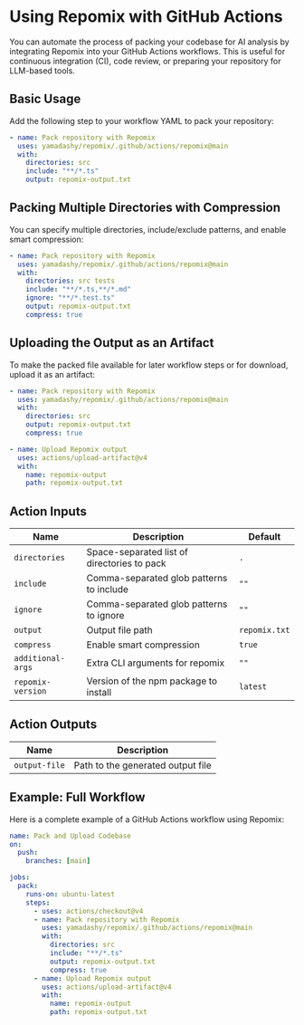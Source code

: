 # Using Repomix with GitHub Actions

You can automate the process of packing your codebase for AI analysis by integrating Repomix into your GitHub Actions workflows. This is useful for continuous integration (CI), code review, or preparing your repository for LLM-based tools.

## Basic Usage

Add the following step to your workflow YAML to pack your repository:

```yaml
- name: Pack repository with Repomix
  uses: yamadashy/repomix/.github/actions/repomix@main
  with:
    directories: src
    include: "**/*.ts"
    output: repomix-output.txt
```

## Packing Multiple Directories with Compression

You can specify multiple directories, include/exclude patterns, and enable smart compression:

```yaml
- name: Pack repository with Repomix
  uses: yamadashy/repomix/.github/actions/repomix@main
  with:
    directories: src tests
    include: "**/*.ts,**/*.md"
    ignore: "**/*.test.ts"
    output: repomix-output.txt
    compress: true
```

## Uploading the Output as an Artifact

To make the packed file available for later workflow steps or for download, upload it as an artifact:

```yaml
- name: Pack repository with Repomix
  uses: yamadashy/repomix/.github/actions/repomix@main
  with:
    directories: src
    output: repomix-output.txt
    compress: true

- name: Upload Repomix output
  uses: actions/upload-artifact@v4
  with:
    name: repomix-output
    path: repomix-output.txt
```

## Action Inputs

| Name              | Description                                 | Default           |
|-------------------|---------------------------------------------|-------------------|
| `directories`     | Space-separated list of directories to pack | `.`               |
| `include`         | Comma-separated glob patterns to include    | `""`             |
| `ignore`          | Comma-separated glob patterns to ignore     | `""`             |
| `output`          | Output file path                            | `repomix.txt`     |
| `compress`        | Enable smart compression                    | `true`            |
| `additional-args` | Extra CLI arguments for repomix             | `""`             |
| `repomix-version` | Version of the npm package to install       | `latest`          |

## Action Outputs

| Name          | Description                        |
|---------------|------------------------------------|
| `output-file` | Path to the generated output file   |

## Example: Full Workflow

Here is a complete example of a GitHub Actions workflow using Repomix:

```yaml
name: Pack and Upload Codebase
on:
  push:
    branches: [main]

jobs:
  pack:
    runs-on: ubuntu-latest
    steps:
      - uses: actions/checkout@v4
      - name: Pack repository with Repomix
        uses: yamadashy/repomix/.github/actions/repomix@main
        with:
          directories: src
          include: "**/*.ts"
          output: repomix-output.txt
          compress: true
      - name: Upload Repomix output
        uses: actions/upload-artifact@v4
        with:
          name: repomix-output
          path: repomix-output.txt
```
